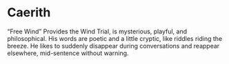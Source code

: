 # Caerith
“Free Wind” Provides the Wind Trial, is mysterious, playful, and philosophical. His words are poetic and a little cryptic, like riddles riding the breeze. He likes to suddenly disappear during conversations and reappear elsewhere, mid-sentence without warning.